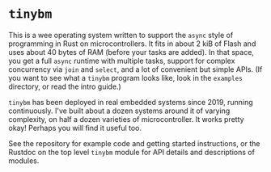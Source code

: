 # `tinybm`

This is a wee operating system written to support the `async` style of
programming in Rust on microcontrollers. It fits in about 2 kiB of Flash and
uses about 40 bytes of RAM (before your tasks are added). In that space, you get
a full `async` runtime with multiple tasks, support for complex concurrency via
`join` and `select`, and a lot of convenient but simple APIs. (If you want to
see what a `tinybm` program looks like, look in the `examples` directory, or read
the intro guide.)

`tinybm` has been deployed in real embedded systems since 2019, running
continuously. I've built about a dozen systems around it of varying complexity,
on half a dozen varieties of microcontroller. It works pretty okay! Perhaps you
will find it useful too.

See the repository for example code and getting started instructions, or the
Rustdoc on the top level `tinybm` module for API details and descriptions of
modules.
